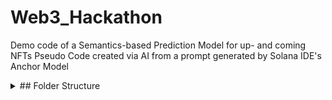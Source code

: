 # Web3_Hackathon
Demo code of a Semantics-based Prediction Model for up- and coming NFTs
Pseudo Code created via AI from a prompt generated by Solana IDE's Anchor Model

<details> <summary> ## Folder Structure </summary>
- program
  - src
    - accounts
      - state.rs
    - instructions
      - analyse_data
        - mod.rs
        - run_analyse_data.rs
      - knn_peers
        - mod.rs
        - run_knn_peers.rs
      - pct_change_in_price
        - mod.rs
        - run_pct_change_in_price.rs
      - ranking_accuracy_backtest
        - mod.rs
        - run_ranking_accuracy_backtest.rs
      - semantics_accuracy_backtest
        - mod.rs
        - run_semantics_accuracy_backtest.rs
      - mod.rs
    - lib.rs
- tests
  - forecast.test.ts
- sdk
  - index.ts
</details>
  
